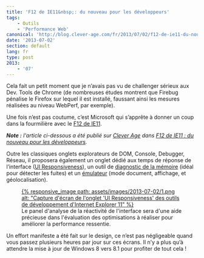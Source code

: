 ```yaml
---
title: 'F12 de IE11&nbsp;: du nouveau pour les développeurs'
tags:
    - Outils
    - 'Performance Web'
canonical: 'http://blog.clever-age.com/fr/2013/07/02/f12-de-ie11-du-nouveau-pour-les-developpeurs/'
date: '2013-07-02'
section: default
lang: fr
type: post
2013:
    - '07'
---
```


Cela fait un petit moment que je n’avais pas vu de challenger sérieux aux Dev. Tools de Chrome (de nombreuses études montrent que Firebug pénalise le Firefox sur lequel il est installé, faussant ainsi les mesures réalisées au niveau WebPerf, par exemple).

Une fois n’est pas coutume, c’est Microsoft qui s’apprête à donner un coup dans la fourmilière avec le [F12 de IE11](http://msdn.microsoft.com/en-us/library/ie/bg182632(v=vs.85).aspx).

<!-- more -->

<em class="canonical">**Note&nbsp;:** l'article ci-dessous a été publié sur [Clever Age](http://www.clever-age.com/fr/) dans [F12 de IE11&nbsp;: du nouveau pour les développeurs](http://blog.clever-age.com/fr/2013/07/02/f12-de-ie11-du-nouveau-pour-les-developpeurs/).</em>

Outre les classiques onglets explorateurs de DOM, Console, Debugger, Réseau, il proposera également un onglet dédié aux temps de réponse de l’interface ([UI Responsiveness](http://msdn.microsoft.com/en-us/library/ie/dn255009(v=vs.85).aspx)), un outil de [diagnostic de la mémoire](http://msdn.microsoft.com/en-us/library/ie/dn255003(v=vs.85).aspx) (idéal pour détecter les fuites) et un [émulateur](http://msdn.microsoft.com/en-us/library/ie/dn255001(v=vs.85).aspx) (mode document, affichage, et géolocalisation).

<figure>
  <a data-featherlight="image" href="/assets/images/2013-07-02/1.png" title="Voir en plus grand">
    {% responsive_image path: assets/images/2013-07-02/1.png alt: "Capture d'écran de l'onglet 'UI Responsiveness' des outils de développement d'Internet Explorer 11" %}
  </a>
  <figcaption>Le panel d'analyse de la réactivité de l'interface sera d'une aide précieuse dans l'évaluation des optimisations à réaliser pour améliorer la performance ressentie.</figcaption>
</figure>

Un effort manifeste a été fait sur le design, ce n’est pas négligeable quand vous passez plusieurs heures par jour sur ces écrans. Il n’y a plus qu’à attendre la mise à jour de Windows 8 vers 8.1 pour profiter de tout cela !
